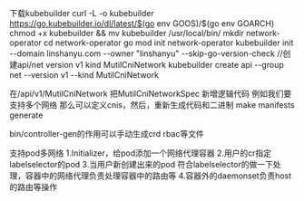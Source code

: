 下载kubebuilder curl -L -o kubebuilder https://go.kubebuilder.io/dl/latest/$(go env GOOS)/$(go env GOARCH)
chmod +x kubebuilder && mv kubebuilder /usr/local/bin/
mkdir network-operator
cd network-operator
go mod init network-operator
kubebuilder init --domain linshanyu.com --owner "linshanyu" --skip-go-version-check
//创建api/net version v1 kind MutilCniNetwork
kubebuilder create api --group net --version v1 --kind MutilCniNetwork


在/api/v1/MutilCniNetwork 把MutilCniNetworkSpec 新增逻辑代码 例如我们要支持多个网络 那么可以定义cnis，然后，重新生成代码和二进制
make manifests generate


bin/controller-gen的作用可以手动生成crd rbac等文件


支持pod多网络
1.Initializer，给pod添加一个网络代理容器
2.用户的cr指定labelselector的pod
3.当用户新创建出来的pod 符合labelselector的做一下处理，容器中的网络代理负责处理容器中的路由等
4.容器外的daemonset负责host的路由等操作
